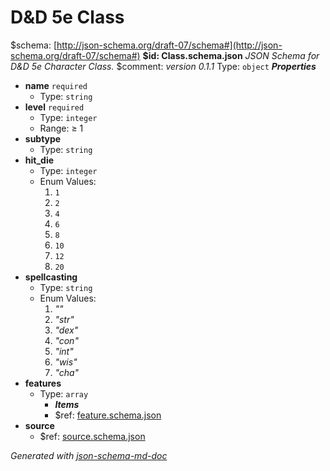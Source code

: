 # D&D 5e Class
&#36;schema: [http://json-schema.org/draft-07/schema#](http://json-schema.org/draft-07/schema#)
<b id="class.schema.json">&#36;id: Class.schema.json</b>
_JSON Schema for D&D 5e Character Class._
&#36;comment: _version 0.1.1_
Type: `object`
**_Properties_**
 - **name** `required`
	 - Type: `string`
 - **level** `required`
	 - Type: `integer`
	 - Range:  &ge; 1
 - **subtype**
	 - Type: `string`
 - **hit_die**
	 - Type: `integer`
	 - Enum Values: 
		 1. `1`
		 2. `2`
		 3. `4`
		 4. `6`
		 5. `8`
		 6. `10`
		 7. `12`
		 8. `20`
 - **spellcasting**
	 - Type: `string`
	 - Enum Values: 
		 1. _""_
		 2. _"str"_
		 3. _"dex"_
		 4. _"con"_
		 5. _"int"_
		 6. _"wis"_
		 7. _"cha"_
 - **features**
	 - Type: `array`
		 - **_Items_**
		 - &#36;ref: [feature.schema.json](feature.schema.json.md)
 - **source**
	 - &#36;ref: [source.schema.json](source.schema.json.md)

_Generated with [json-schema-md-doc](https://brianwendt.github.io/json-schema-md-doc/)_